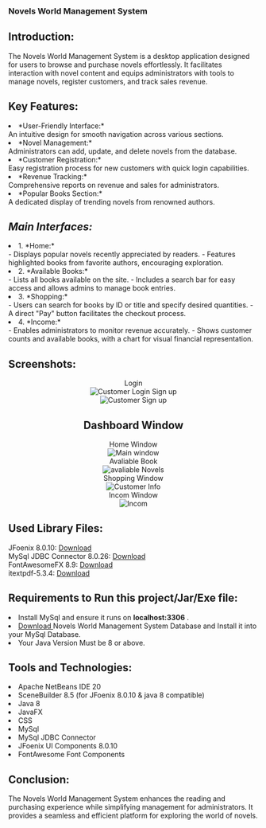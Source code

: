### Novels World Management System <br>


## Introduction:

The Novels World Management System is a desktop application designed for users to browse 
and purchase novels effortlessly. It facilitates interaction with novel content 
and equips administrators with tools to manage novels, register customers, 
and track sales revenue.


## Key Features:

<li>  *User-Friendly Interface:* <br>
  An intuitive design for smooth navigation across various sections.</li>

<li> *Novel Management:* <br>
  Administrators can add, update, and delete novels from the database.</li>

<li> *Customer Registration:* <br>
  Easy registration process for new customers with quick login capabilities.</li>

<li> *Revenue Tracking:* <br>
  Comprehensive reports on revenue and sales for administrators.</li>

<li> *Popular Books Section:* <br>
  A dedicated display of trending novels from renowned authors.</li>

## *Main Interfaces:*

<li> 1. *Home:*<br>
   - Displays popular novels recently appreciated by readers.
   - Features highlighted books from favorite authors, encouraging exploration.</li>

<li> 2. *Available Books:*<br>
   - Lists all books available on the site.
   - Includes a search bar for easy access and allows admins to manage book entries.</li>

<li> 3. *Shopping:*<br>
   - Users can search for books by ID or title and specify desired quantities.
   - A direct "Pay" button facilitates the checkout process.</li>

<li> 4. *Income:*<br>
   - Enables administrators to monitor revenue accurately.
   - Shows customer counts and available books, with a chart for visual financial representation.</li>


## Screenshots:
<div align = center>

Login <br>
![Customer Login](image\login.jpg "Customer Login")
Sign up <br>
![Customer Sign up](image\signup.jpg "Customer Sign up") <br>

## Dashboard Window

Home Window <br>
![Main window](image\home.jpg "Main window") <br>
Avaliable Book<br>
![avaliable Novels](image\avl.jpg "avaliable Novels") <br>
Shopping Window <br>
![Customer Info](image\shopping.jpg "Customer Info") <br>
Incom Window<br>
![Incom](image\incom.jpg "Incom") <br>



  </div>

## Used Library Files:

JFoenix 8.0.10: <a href = "https://github.com/Rakib-Hasan-455/Hotel_Management_System-JavaFx/raw/master/lib/jfoenix-8.0.10.jar"> Download </a><br>
MySql JDBC Connector 8.0.26:  <a href = "https://github.com/Rakib-Hasan-455/Hotel_Management_System-JavaFx/raw/master/lib/mysql-connector-java-8.0.26.jar"> Download </a><br>
FontAwesomeFX 8.9:  <a href = "https://github.com/Rakib-Hasan-455/Hotel_Management_System-JavaFx/raw/master/lib/fontawesomefx-8.9.jar"> Download </a><br>
itextpdf-5.3.4:  <a href = "https://github.com/Rakib-Hasan-455/Hotel_Management_System-JavaFx/raw/master/lib/itextpdf-5.3.4.jar"> Download </a><br>


## Requirements to Run this project/Jar/Exe file:
<li>Install MySql and ensure it runs on  <b>localhost:3306</b>  .</li>
<li><a href = "https://github.com/habibaraab/MovieSystem/blob/main/movie.sql"> Download </a> 
 Novels World Management System Database and Install it into your MySql Database.</li>
<li> Your Java Version Must be 8 or above.</li>


## Tools and Technologies:
<li> Apache NetBeans IDE 20 </li>
<li> SceneBuilder 8.5 (for JFoenix 8.0.10 & java 8 compatible) </li>
<li> Java 8 </li>
<li> JavaFX </li>
<li> CSS </li>
<li> MySql </li>
<li> MySql JDBC Connector </li>
<li> JFoenix UI Components 8.0.10 </li>
<li> FontAwesome Font Components </li>

## Conclusion:
The Novels World Management System enhances the reading and purchasing experience
while simplifying management for administrators. It provides a seamless and 
efficient platform for exploring the world of novels.
